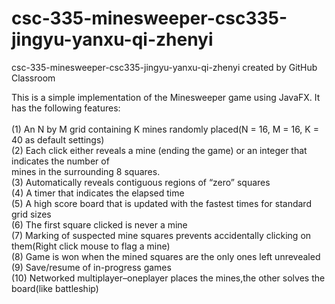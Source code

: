 # csc-335-minesweeper-csc335-jingyu-yanxu-qi-zhenyi
csc-335-minesweeper-csc335-jingyu-yanxu-qi-zhenyi created by GitHub Classroom

This is a simple implementation of the Minesweeper game using JavaFX. It has the following features:<br><br>
(1) An N by M grid containing K mines randomly placed(N = 16, M = 16, K = 40 as default settings)<br>
(2) Each click either reveals a mine (ending the game) or an integer that indicates the number of<br>
mines in the surrounding 8 squares.<br>
(3) Automatically reveals contiguous regions of “zero” squares<br>
(4) A timer that indicates the elapsed time<br>
(5) A high score board that is updated with the fastest times for standard grid sizes<br>
(6) The first square clicked is never a mine<br>
(7) Marking of suspected mine squares prevents accidentally clicking on them(Right click mouse to flag a mine)<br>
(8) Game is won when the mined squares are the only ones left unrevealed<br>
(9) Save/resume of in-progress games<br>
(10) Networked multiplayer–oneplayer places the mines,the other solves the board(like battleship)
